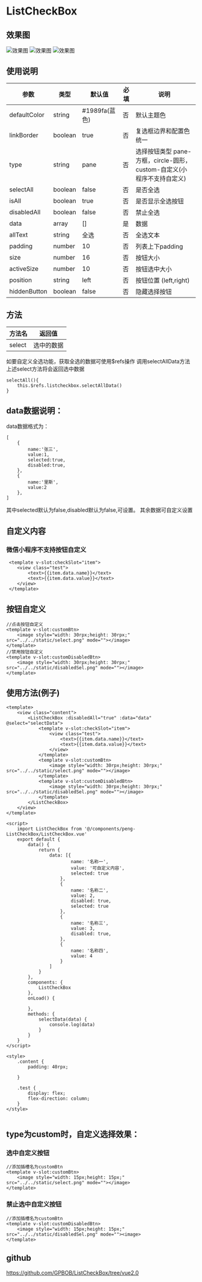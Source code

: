 # ListCheckBox
## 效果图
![效果图](https://i.ibb.co/VjNygjH/1623909556-1.png)
![效果图](https://i.ibb.co/kq9NfJZ/20210817134256.png)
![效果图](https://i.ibb.co/J5sfBYz/20210817134301.png)
## 使用说明
|  参数  | 类型 | 默认值 | 必填 |说明 |
|  ----  | ----  | ---- |  ---- | ---- |
| defaultColor  | string | #1989fa(蓝色) | 否 | 默认主题色 | 
| linkBorder  |  boolean | true | 否 |复选框边界和配置色统一 |
| type  |  string | pane | 否 |选择按钮类型 pane-方框，circle-圆形，custom-自定义(小程序不支持自定义) |
| selectAll  | boolean | false | 否 |是否全选 |
| isAll  | boolean | true | 否 |是否显示全选按钮 |
| disabledAll  |  boolean | false | 否 |禁止全选 |
| data  |  array | [] | 是 |数据 |
| allText  | string | 全选 | 否 |全选文本 |
| padding  | number | 10 | 否 |列表上下padding |
| size  | number | 16 | 否 | 按钮大小 |
| activeSize  | number | 10 | 否 | 按钮选中大小 |
| position  | string | left | 否 | 按钮位置 (left,right) |
| hiddenButton  | boolean | false | 否 | 隐藏选择按钮 |

## 方法
|  方法名 | 返回值 |
|  ----  | ----  | 
|  select | 选中的数据 |

如要自定义全选功能，获取全选的数据可使用$refs操作  调用selectAllData方法 上述select方法将会返回选中数据
```
selectAll(){
	this.$refs.listcheckbox.selectAllData()
}
```

## data数据说明：

data数据格式为：
```
[
    {
        name:'张三',
        value:1,
        selected:true,
        disabled:true,
    },
    {
        name:'里斯',
        value:2
    },
]
```

其中selected默认为false,disabled默认为false,可设置。
其余数据可自定义设置

## 自定义内容
### 微信小程序不支持按钮自定义
```
 <template v-slot:checkSlot="item">
 	<view class="test">
 		<text>{{item.data.name}}</text>
 		<text>{{item.data.value}}</text>
 	</view>
 </template>
```
## 按钮自定义
```
//点击按钮自定义
<template v-slot:customBtn>
	<image style="width: 30rpx;height: 30rpx;" src="../../static/select.png" mode=""></image>
</template>
//禁用按钮自定义
<template v-slot:customDisabledBtn>
	<image style="width: 30rpx;height: 30rpx;" src="../../static/disabledSel.png" mode=""></image>
</template>
```

## 使用方法(例子)

```
<template>
	<view class="content">
		<ListCheckBox :disabledAll="true" :data="data" @select="selectData">
			<template v-slot:checkSlot="item">
				<view class="test">
					<text>{{item.data.name}}</text>
					<text>{{item.data.value}}</text>
				</view>
			</template>
			<template v-slot:customBtn>
				<image style="width: 30rpx;height: 30rpx;" src="../../static/select.png" mode=""></image>
			</template>
			<template v-slot:customDisabledBtn>
				<image style="width: 30rpx;height: 30rpx;" src="../../static/disabledSel.png" mode=""></image>
			</template>
		</ListCheckBox>
	</view>
</template>

<script>
	import ListCheckBox from '@/components/peng-ListCheckBox/ListCheckBox.vue'
	export default {
		data() {
			return {
				data: [{
						name: '名称一',
						value: '可自定义内容',
						selected: true
					},
					{
						name: '名称二',
						value: 2,
						disabled: true,
						selected: true
					},
					{
						name: '名称三',
						value: 3,
						disabled: true,
					},
					{
						name: '名称四',
						value: 4
					}
				]
			}
		},
		components: {
			ListCheckBox
		},
		onLoad() {

		},
		methods: {
			selectData(data) {
				console.log(data)
			}
		}
	}
</script>

<style>
	.content {
		padding: 40rpx;

	}

	.test {
		display: flex;
		flex-direction: column;
	}
</style>


```

## type为custom时，自定义选择效果：
### 选中自定义按钮
```
//添加插槽名为customBtn
<template v-slot:customBtn>
	<image style="width: 15px;height: 15px;" src="../../static/select.png" mode=""></image>
</template>
```
### 禁止选中自定义按钮
```
//添加插槽名为customBtn
<template v-slot:customDisabledBtn>
	<image style="width: 15px;height: 15px;" src="../../static/disabledSel.png" mode=""><image>
</template>
```
## github
https://github.com/GPBOB/ListCheckBox/tree/vue2.0